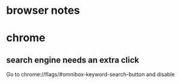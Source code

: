 # browser notes

# chrome

## search engine needs an extra click
Go to chrome://flags/#omnibox-keyword-search-button and disable
